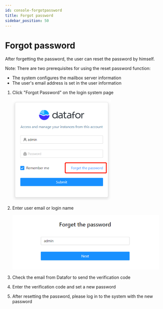 ```yaml
---
id: console-forgotpassword
title: Forgot password
sidebar_position: 50
---
```

# Forgot password

After forgetting the password, the user can reset the password by himself.

Note: There are two prerequisites for using the reset password function:
   - The system configures the mailbox server information
   - The user's email address is set in the user information

1. Click "Forgot Password" on the login system page

   <div align="left"><img src="../../../../../static/img/en/datafor/console/image-20230111220652016-1673507579985-3.png" alt="image-20230111220652016"  width="67%" /></div>


2. Enter user email or login name

   ![image-20230112152554960](忘记密码.assets/image-20230112152554960.png)

3. Check the email from Datafor to send the verification code



4. Enter the verification code and set a new password



5. After resetting the password, please log in to the system with the new password

